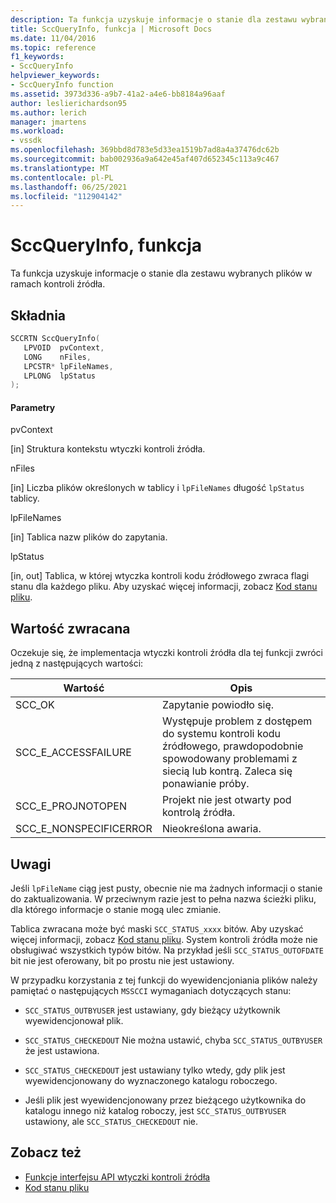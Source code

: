 ```yaml
---
description: Ta funkcja uzyskuje informacje o stanie dla zestawu wybranych plików w ramach kontroli źródła.
title: SccQueryInfo, funkcja | Microsoft Docs
ms.date: 11/04/2016
ms.topic: reference
f1_keywords:
- SccQueryInfo
helpviewer_keywords:
- SccQueryInfo function
ms.assetid: 3973d336-a9b7-41a2-a4e6-bb8184a96aaf
author: leslierichardson95
ms.author: lerich
manager: jmartens
ms.workload:
- vssdk
ms.openlocfilehash: 369bbd8d783e5d33ea1519b7ad8a4a37476dc62b
ms.sourcegitcommit: bab002936a9a642e45af407d652345c113a9c467
ms.translationtype: MT
ms.contentlocale: pl-PL
ms.lasthandoff: 06/25/2021
ms.locfileid: "112904142"
---
```

# <a name="sccqueryinfo-function"></a>SccQueryInfo, funkcja
Ta funkcja uzyskuje informacje o stanie dla zestawu wybranych plików w ramach kontroli źródła.

## <a name="syntax"></a>Składnia

```cpp
SCCRTN SccQueryInfo(
   LPVOID  pvContext,
   LONG    nFiles,
   LPCSTR* lpFileNames,
   LPLONG  lpStatus
);
```

#### <a name="parameters"></a>Parametry
 pvContext

[in] Struktura kontekstu wtyczki kontroli źródła.

 nFiles

[in] Liczba plików określonych w tablicy i `lpFileNames` długość `lpStatus` tablicy.

 lpFileNames

[in] Tablica nazw plików do zapytania.

 lpStatus

[in, out] Tablica, w której wtyczka kontroli kodu źródłowego zwraca flagi stanu dla każdego pliku. Aby uzyskać więcej informacji, zobacz [Kod stanu pliku](../extensibility/file-status-code-enumerator.md).

## <a name="return-value"></a>Wartość zwracana
 Oczekuje się, że implementacja wtyczki kontroli źródła dla tej funkcji zwróci jedną z następujących wartości:

|Wartość|Opis|
|-----------|-----------------|
|SCC_OK|Zapytanie powiodło się.|
|SCC_E_ACCESSFAILURE|Występuje problem z dostępem do systemu kontroli kodu źródłowego, prawdopodobnie spowodowany problemami z siecią lub kontrą. Zaleca się ponawianie próby.|
|SCC_E_PROJNOTOPEN|Projekt nie jest otwarty pod kontrolą źródła.|
|SCC_E_NONSPECIFICERROR|Nieokreślona awaria.|

## <a name="remarks"></a>Uwagi
 Jeśli `lpFileName` ciąg jest pusty, obecnie nie ma żadnych informacji o stanie do zaktualizowania. W przeciwnym razie jest to pełna nazwa ścieżki pliku, dla którego informacje o stanie mogą ulec zmianie.

 Tablica zwracana może być maski `SCC_STATUS_xxxx` bitów. Aby uzyskać więcej informacji, zobacz [Kod stanu pliku](../extensibility/file-status-code-enumerator.md). System kontroli źródła może nie obsługiwać wszystkich typów bitów. Na przykład jeśli `SCC_STATUS_OUTOFDATE` bit nie jest oferowany, bit po prostu nie jest ustawiony.

 W przypadku korzystania z tej funkcji do wyewidencjoniania plików należy pamiętać o następujących `MSSCCI` wymaganiach dotyczących stanu:

- `SCC_STATUS_OUTBYUSER` jest ustawiany, gdy bieżący użytkownik wyewidencjonował plik.

- `SCC_STATUS_CHECKEDOUT` Nie można ustawić, chyba `SCC_STATUS_OUTBYUSER` że jest ustawiona.

- `SCC_STATUS_CHECKEDOUT` jest ustawiany tylko wtedy, gdy plik jest wyewidencjonowany do wyznaczonego katalogu roboczego.

- Jeśli plik jest wyewidencjonowany przez bieżącego użytkownika do katalogu innego niż katalog roboczy, jest `SCC_STATUS_OUTBYUSER` ustawiony, ale `SCC_STATUS_CHECKEDOUT` nie.

## <a name="see-also"></a>Zobacz też
- [Funkcje interfejsu API wtyczki kontroli źródła](../extensibility/source-control-plug-in-api-functions.md)
- [Kod stanu pliku](../extensibility/file-status-code-enumerator.md)
